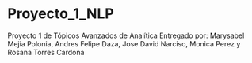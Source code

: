 # Proyecto_1_NLP
Proyecto 1 de Tópicos Avanzados de Analítica
Entregado por: Marysabel Mejia Polonia, Andres Felipe Daza, Jose David Narciso,
Monica Perez y Rosana Torres Cardona
